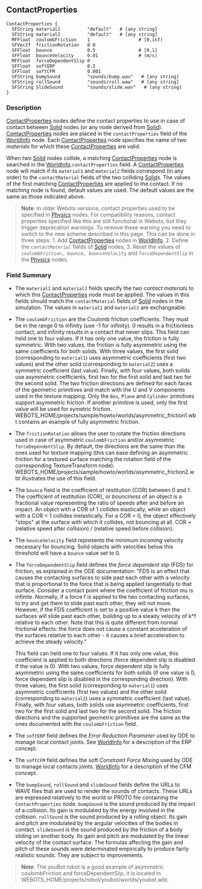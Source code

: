 ## ContactProperties

```
ContactProperties {
  SFString material1          "default"   # [any string]
  SFString material2          "default"   # [any string]
  MFFloat  coulombFriction    1                  # [0,inf)
  SFVec2f  frictionRotation   0 0
  SFFloat  bounce             0.5                # [0,1]
  SFFloat  bounceVelocity     0.01               # (m/s)
  MFFloat  forceDependentSlip 0
  SFFloat  softERP            0.2
  SFFloat  softCFM            0.001
  SFString bumpSound          "sounds/bump.wav"   # [any string]
  SFString rollSound          "sounds/roll.waw"   # [any string]
  SFString SlideSound         "sounds/slide.wav"   # [any string]
}
```

### Description

[ContactProperties](#contactproperties) nodes define the contact properties to use in case of contact between [Solid](solid.md) nodes (or any node derived from [Solid](solid.md)).
[ContactProperties](#contactproperties) nodes are placed in the `contactProperties` field of the [WorldInfo](worldinfo.md) node.
Each [ContactProperties](#contactproperties) node specifies the name of two *materials* for which these [ContactProperties](#contactproperties) are valid.

When two [Solid](solid.md) nodes collide, a matching [ContactProperties](#contactproperties) node is searched in the [WorldInfo](worldinfo.md).`contactProperties` field.
A [ContactProperties](#contactproperties) node will match if its `material1` and `material2` fields correspond (in any order) to the `contactMaterial` fields of the two colliding [Solid](solid.md)s.
The values of the first matching [ContactProperties](#contactproperties) are applied to the contact.
If no matching node is found, default values are used.
The default values are the same as those indicated above.

> **Note**: In older Webots versions, contact properties used to be specified in [Physics](physics.md) nodes.
For compatibility reasons, contact properties specified like this are still functional in Webots, but they trigger deprecation warnings.
To remove these warning you need to switch to the new scheme described in this page.
This can be done in three steps: 1.
Add [ContactProperties](#contactproperties) nodes in [WorldInfo](worldinfo.md), 2.
Define the `contactMaterial` fields of [Solid](solid.md) nodes, 3.
Reset the values of `coulombFriction, bounce, bounceVelocity` and `forceDependentSlip` in the [Physics](physics.md) nodes.

### Field Summary

- The `material1` and `material2` fields specify the two *contact materials* to
which this [ContactProperties](#contactproperties) node must be applied. The
values in this fields should match the `contactMaterial` fields of
[Solid](solid.md) nodes in the simulation. The values in `material1` and
`material2` are exchangeable.

- The `coulombFriction` are the Coulomb friction coefficients. They must be in the
range 0 to infinity (use -1 for infinity). 0 results in a frictionless contact,
and infinity results in a contact that never slips. This field can held one to
four values. If it has only one value, the friction is fully symmetric. With two
values, the friction is fully asymmetric using the same coefficients for both
solids. With three values, the first solid (corresponding to `material1`) uses
asymmetric coefficients (first two values) and the other solid (corresponding to
`material2`) uses a symmetric coefficient (last value). Finally, with four
values, both solids use asymmetric coefficients, first two for the first solid
and last two for the second solid. The two friction directions are defined for
each faces of the geometric primitives and match with the U and V components
used in the texture mapping. Only the `Box`, `Plane` and `Cylinder` primitives
support asymmetric friction. If another primitive is used, only the first value
will be used for symetric friction.
WEBOTS\_HOME/projects/sample/howto/worlds/asymmetric\_friction1.wbt contains an
example of fully asymmetric friction.

- The `frictionRotation` allows the user to rotate the friction directions used in
case of asymmetric `coulombFriction` and/or asymmetric `forceDependentSlip`. By
default, the directions are the same than the ones used for texture mapping
(this can ease defining an asymmetric friction for a textured surface matching
the rotation field of the corresponding TextureTransform node).
WEBOTS\_HOME/projects/sample/howto/worlds/asymmetric\_friction2.wbt illustrates
the use of this field.

- The `bounce` field is the coefficient of restitution (COR) between 0 and 1. The
coefficient of restitution (COR), or *bounciness* of an object is a fractional
value representing the ratio of speeds after and before an impact. An object
with a COR of 1 collides elastically, while an object with a COR < 1 collides
inelastically. For a COR = 0, the object effectively "stops" at the surface with
which it collides, not bouncing at all. COR = (relative speed after collision) /
(relative speed before collision).

- The `bounceVelocity` field represents the minimum incoming velocity necessary
for bouncing. Solid objects with velocities below this threshold will have a
`bounce` value set to 0.

- The `forceDependentSlip` field defines the *force dependent slip* (FDS) for
friction, as explained in the ODE documentation: "FDS is an effect that causes
the contacting surfaces to side past each other with a velocity that is
proportional to the force that is being applied tangentially to that surface.
Consider a contact point where the coefficient of friction mu is infinite.
Normally, if a force f is applied to the two contacting surfaces, to try and get
them to slide past each other, they will not move. However, if the FDS
coefficient is set to a positive value k then the surfaces will slide past each
other, building up to a steady velocity of k*f relative to each other. Note that
this is quite different from normal frictional effects: the force does not cause
a constant acceleration of the surfaces relative to each other - it causes a
brief acceleration to achieve the steady velocity."

    This field can held one to four values. If it has only one value, this
    coefficient is applied to both directions (force dependent slip is disabled if
    the value is 0). With two values, force dependent slip is fully asymmetric using
    the same coefficients for both solids (if one value is 0, force dependent slip
    is disabled in the corresponding direction). With three values, the first solid
    (corresponding to `material1`) uses asymmetric coefficients (first two values)
    and the other solid (corresponding to `material2`) uses a symmetric coefficient
    (last value). Finally, with four values, both solids use asymmetric
    coefficients, first two for the first solid and last two for the second solid.
    The friction directions and the supported geometric primitives are the same as
    the ones documented with the `coulombFriction` field.

- The `softERP` field defines the *Error Reduction Parameter* used by ODE to
manage local contact joints. See [WorldInfo](worldinfo.md) for a description of
the ERP concept.

- The `softCFM` field defines the soft *Constraint Force Mixing* used by ODE to
manage local contacts joints. [WorldInfo](worldinfo.md) for a description of the
CFM concept.

- The `bumpSound`, `rollSound` and `slideSound` fields define the URLs to WAVE
files that are used to render the sounds of contacts. These URLs are expressed
relatively to the world or PROTO file containing the `ContactProperties` node.
`bumpSound` is the sound produced by the impact of a collision. Its gain is
modulated by the energy involved in the collision. `rollSound` is the sound
produced by a rolling object. Its gain and pitch are modulated by the angular
velocities of the bodies in contact. `slideSound` is the sound produced by the
friction of a body sliding on another body. Its gain and pitch are modulated by
the linear velocity of the contact surface. The formulas affecting the gain and
pitch of these sounds were determinated empirically to produce fairly realistic
sounds. They are subject to improvements.

> **Note**: The youBot robot is a good example of asymmetric coulombFriction and forceDependentSlip, it is located in WEBOTS\_HOME/projects/robot/youbot/worlds/youbot.wbt.
